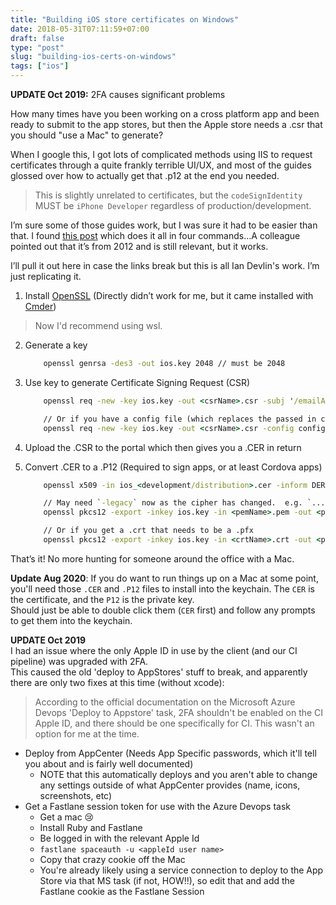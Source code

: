 ```yaml
---
title: "Building iOS store certificates on Windows"
date: 2018-05-31T07:11:59+07:00
draft: false
type: "post"
slug: "building-ios-certs-on-windows"
tags: ["ios"]
---
```


**UPDATE Oct 2019:** 2FA causes significant problems  

How many times have you been working on a cross platform app and been ready to submit to the app stores, but then the Apple store needs a .csr that you should "use a Mac" to generate?  

When I google this, I got lots of complicated methods using IIS to request certificates through a quite frankly terrible UI/UX, and most of the guides glossed over how to actually get that .p12 at the end you needed.
  
<!--more-->  

> This is slightly unrelated to certificates, but the `codeSignIdentity` MUST be `iPhone Developer` regardless of production/development.  

I’m sure some of those guides work, but I was sure it had to be easier than that. I found [this post](http://www.iandevlin.com/blog/2012/11/phonegap/building-an-ios-signing-key-for-phonegap-in-windows/) which does it all in four commands…A colleague pointed out that it’s from 2012 and is still relevant, but it works.  

I’ll pull it out here in case the links break but this is all Ian Devlin's work. I’m just replicating it.  

1. Install [OpenSSL](https://www.openssl.org/) (Directly didn’t work for me, but it came installed with [Cmder](http://cmder.net/)) 
> Now I'd recommend using wsl.   

2. Generate a key  

    ``` cmd
        openssl genrsa -des3 -out ios.key 2048 // must be 2048
    ```

3. Use key to generate Certificate Signing Request (CSR)  

    ``` cmd
        openssl req -new -key ios.key -out <csrName>.csr -subj '/emailAddress=MY-EMAIL-ADDRESS, CN=COMPANY-NAME, C=COUNTRY-CODE'

        // Or if you have a config file (which replaces the passed in config above)
        openssl req -new -key ios.key -out <csrName>.csr -config config.txt
    ```

4. Upload the .CSR to the portal which then gives you a .CER in return
5. Convert .CER to a .P12 (Required to sign apps, or at least Cordova apps)

    ``` cmd  
        openssl x509 -in ios_<development/distribution>.cer -inform DER -out <pemName>.pem -outform PEM
    ```

    ``` cmd  
        // May need `-legacy` now as the cipher has changed.  e.g. `...-export -legacy -inkey...`
        openssl pkcs12 -export -inkey ios.key -in <pemName>.pem -out <p12Name>.p12

        // Or if you get a .crt that needs to be a .pfx
        openssl pkcs12 -export -inkey ios.key -in <crtName>.crt -out <pfxName>.pfx
    ```

That’s it! No more hunting for someone around the office with a Mac.  

**Update Aug 2020**: If you do want to run things up on a Mac at some point, you'll need those `.CER` and `.P12` files to install into the keychain.  The `CER` is the certificate, and the `P12` is the private key.  
Should just be able to double click them (`CER` first) and follow any prompts to get them into the keychain.  

**UPDATE Oct 2019**  
I had an issue where the only Apple ID in use by the client (and our CI pipeline) was upgraded with 2FA.  
This caused the old 'deploy to AppStores' stuff to break, and apparently there are only two fixes at this time (without xcode):  

> According to the official documentation on the Microsoft Azure Devops 'Deploy to Appstore' task, 2FA shouldn't be enabled on the CI Apple ID, and there should be one specifically for CI. This wasn't an option for me at the time.  
  
  
- Deploy from AppCenter (Needs App Specific passwords, which it'll tell you about and is fairly well documented)  
  - NOTE that this automatically deploys and you aren't able to change any settings outside of what AppCenter provides (name, icons, screenshots, etc)  
- Get a Fastlane session token for use with the Azure Devops task  
  - Get a mac 😢  
  - Install Ruby and Fastlane  
  - Be logged in with the relevant Apple Id  
  - `fastlane spaceauth -u <appleId user name>`
  - Copy that crazy cookie off the Mac  
  - You're already likely using a service connection to deploy to the App Store via that MS task (if not, HOW!!), so edit that and add the Fastlane cookie as the Fastlane Session  